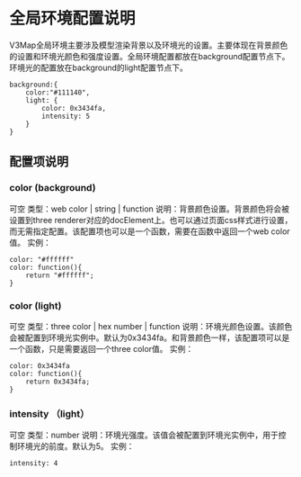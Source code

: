# 全局环境配置说明
V3Map全局环境主要涉及模型渲染背景以及环境光的设置。主要体现在背景颜色的设置和环境光颜色和强度设置。全局环境配置都放在background配置节点下。环境光的配置放在background的light配置节点下。

```
background:{
    color:"#111140",
    light: {
        color: 0x3434fa,
        intensity: 5
    }
}
```

## 配置项说明
### color (background)
可空
类型：web color | string | function
说明：背景颜色设置。背景颜色将会被设置到three renderer对应的docElement上。也可以通过页面css样式进行设置，而无需指定配置。该配置项也可以是一个函数，需要在函数中返回一个web color值。
实例：
```
color: "#ffffff"
color: function(){
    return "#ffffff";
}
```

### color (light)
可空
类型：three color | hex number | function
说明：环境光颜色设置。该颜色会被配置到环境光实例中。默认为0x3434fa。和背景颜色一样，该配置项可以是一个函数，只是需要返回一个three color值。
实例：
```
color: 0x3434fa
color: function(){
    return 0x3434fa;
}
```

### intensity （light）
可空
类型：number
说明：环境光强度。该值会被配置到环境光实例中，用于控制环境光的前度。默认为5。
实例：
```
intensity: 4
```